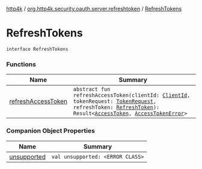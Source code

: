 [http4k](../../index.md) / [org.http4k.security.oauth.server.refreshtoken](../index.md) / [RefreshTokens](./index.md)

# RefreshTokens

`interface RefreshTokens`

### Functions

| Name | Summary |
|---|---|
| [refreshAccessToken](refresh-access-token.md) | `abstract fun refreshAccessToken(clientId: `[`ClientId`](../../org.http4k.security.oauth.server/-client-id/index.md)`, tokenRequest: `[`TokenRequest`](../../org.http4k.security.oauth.server/-token-request/index.md)`, refreshToken: `[`RefreshToken`](../-refresh-token/index.md)`): Result<`[`AccessToken`](../../org.http4k.security/-access-token/index.md)`, `[`AccessTokenError`](../../org.http4k.security.oauth.server/-access-token-error.md)`>` |

### Companion Object Properties

| Name | Summary |
|---|---|
| [unsupported](unsupported.md) | `val unsupported: <ERROR CLASS>` |
